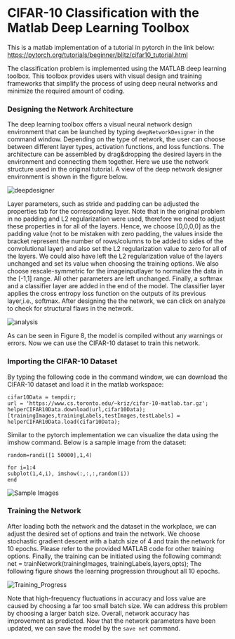 # CIFAR-10 Classification with the Matlab Deep Learning Toolbox
This is a matlab implementation of a tutorial in pytorch in the link below:
https://pytorch.org/tutorials/beginner/blitz/cifar10_tutorial.html

The classification problem is implemented using the MATLAB deep learning toolbox. This toolbox provides users with visual design and training frameworks that simplify the process of using deep neural networks and minimize the required amount of coding. 
### Designing the Network Architecture
The deep learning toolbox offers a visual neural network design environment that can be launched by typing `deepNetworkDesigner` in the command window.
Depending on the type of network, the user can choose between different layer types, activation functions, and loss functions. The architecture can be assembled by drag&dropping the desired layers in the environment and connecting them together. Here we use the network structure used in the original tutorial. A view of the deep network designer environment is shown in the figure below.  

![deepdesigner](https://user-images.githubusercontent.com/57267379/84435245-58458400-abe6-11ea-81ce-1ebd16d5db77.jpg)

Layer parameters, such as stride and padding can be adjusted the properties tab for the corresponding layer. Note that in the original problem in no padding and L2 regularization were used, therefore we need to adjust these properties in for all of the layers. Hence, we choose [0,0,0,0] as the padding value (not to be mistaken with zero padding, the values inside the bracket represent the number of rows/columns to be added to sides of the convolutional layer) and also set the L2 regularization value to zero for all of the layers. We could also have left the L2 regularization value of the layers unchanged and set its value when choosing the training options. We also choose rescale-symmetric for the imageinputlayer to normalize the data in the [-1,1] range. All other parameters are left unchanged. Finally, a softmax and a classifier layer are added in the end of the model. The classifier layer applies the cross entropy loss function on the outputs of its previous layer,i.e., softmax. After designing the the network, we can click on analyze to check for structural flaws in the network. 

![analysis](https://user-images.githubusercontent.com/57267379/84435243-57aced80-abe6-11ea-906c-c6cfce7eb0b8.jpg)

As can be seen in Figure 8, the model is compiled without any warnings or errors. Now we can use the CIFAR-10 dataset to train this network. 
### Importing the CIFAR-10 Dataset
By typing the following code in the command window, we can download the CIFAR-10 dataset and load it in the matlab workspace:

    cifar10Data = tempdir; 
    url = 'https://www.cs.toronto.edu/~kriz/cifar-10-matlab.tar.gz'; 
    helperCIFAR10Data.download(url,cifar10Data); 
    [trainingImages,trainingLabels,testImages,testLabels] = helperCIFAR10Data.load(cifar10Data);
    
Similar to the pytorch implementation we can visualize the data using the imshow command. Below is a sample image from the dataset:

    random=randi([1 50000],1,4)

    for i=1:4
    subplot(1,4,i), imshow(:,:,:,random(i))
    end
    
![Sample Images](https://user-images.githubusercontent.com/57267379/84435246-58458400-abe6-11ea-8c22-2ca7f3580d01.jpg)

### Training the Network

After loading both the network and the dataset in the workplace, we can adjust the desired set of options and train the network. We choose stochastic gradient descent with a batch size of 4 and train the network for 10 epochs. Please refer to the provided MATLAB code for other training options. Finally, the training can be initiated using the following command:
    net = trainNetwork(trainingImages, trainingLabels,layers,opts);
The following figure shows the learning progression throughout all 10 epochs.

![Training_Progress](https://user-images.githubusercontent.com/57267379/84435247-58de1a80-abe6-11ea-99dd-fc1059effe03.png)

Note that high-frequency fluctuations in accuracy and loss value are caused by choosing a far too small batch size. We can address this problem by choosing a larger batch size. Overall, network accuracy has improvement as predicted. Now that the network parameters have been updated, we can save the model by the `save net` command.


